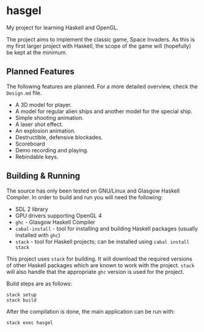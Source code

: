 # hasgel

My project for learning Haskell and OpenGL.

The project aims to implement the classic game, Space Invaders. As this is my
first larger project with Haskell, the scope of the game will (hopefully) be
kept at the minimum.

## Planned Features

The following features are planned. For a more detailed overview, check the
`Design.md` file.

  * A 3D model for player.
  * A model for regular alien ships and another model for the special ship.
  * Simple shooting animation.
  * A laser shot effect.
  * An explosion animation.
  * Destructible, defensive blockades.
  * Scoreboard
  * Demo recording and playing.
  * Rebindable keys.

## Building & Running

The source has only been tested on GNU/Linux and Glasgow Haskell Compiler. In
order to build and run you will need the following:

  * SDL 2 library
  * GPU drivers supporting OpenGL 4
  * `ghc` - Glasgow Haskell Compiler
  * `cabal-install` - tool for installing and building Haskell packages
    (usually installed with `ghc`)
  * `stack` - tool for Haskell projects; can be installed using `cabal install
    stack`

This project uses `stack` for building. It will download the required versions
of other Haskell packages which are known to work with the project. `stack`
will also handle that the appropriate `ghc` version is used for the project.

Build steps are as follows:

    stack setup
    stack build

After the compilation is done, the main application can be run with:

    stack exec hasgel
